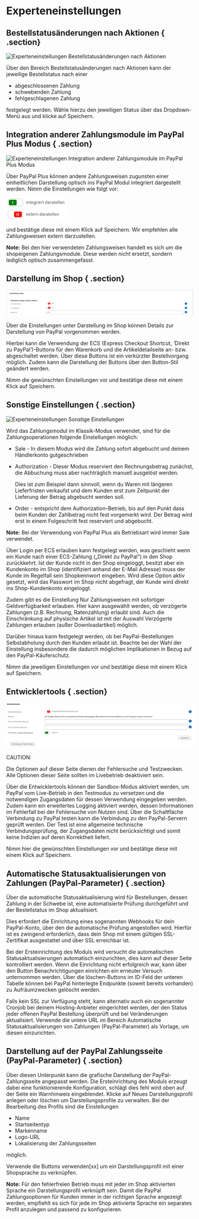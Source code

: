 # Experteneinstellungen 

## Bestellstatusänderungen nach Aktionen { .section}

![](Bilder/Abb216_ExperteneinstellungenBestellstatusaenderungNachAktionen.png "Experteneinstellungen Bestellstatusänderungen nach
        Aktionen")

Über den Bereich Bestellstatusänderungen nach Aktionen kann der jeweilige Bestellstatus nach einer

-   abgeschlossenen Zahlung
-   schwebenden Zahlung
-   fehlgeschlagenen Zahlung

festgelegt werden. Wähle hierzu den jeweiligen Status über das Dropdown-Menü aus und klicke auf Speichern.

## Integration anderer Zahlungsmodule im PayPal Plus Modus { .section}

![](Bilder/Abb217_ExperteneinstellungenIntegrationAndererZahlungsmoduleImPayPalPlusModus.png "Experteneinstellungen Integration anderer
        Zahlungsmodule im PayPal Plus Modus")

Über PayPal Plus können andere Zahlungsweisen zugunsten einer einheitlichen Darstellung optisch ins PayPal Modul integriert dargestellt werden. Nimm die Einstellungen wie folgt vor:

![](Bilder/Icons/PP3_integriertDarstellen_externDarstellen.PNG)

und bestätige diese mit einem Klick auf Speichern. Wir empfehlen alle Zahlungsweisen extern darzustellen.

**Note:** Bei den hier verwendeten Zahlungsweisen handelt es sich um die shopeigenen Zahlungsmodule. Diese werden nicht ersetzt, sondern lediglich optisch zusammengefasst.

## Darstellung im Shop { .section}

![](Bilder/pp3/20190604_003_.png "Experteneinstellungen Darstellung im Shop")

Über die Einstellungen unter Darstellung im Shop können Details zur Darstellung von PayPal vorgenommen werden.

Hierbei kann die Verwendung der ECS \(Express Checkout Shortcut, ‘Direkt zu PayPal‘\)-Buttons für den Warenkorb und die Artikeldetailseite an- bzw. abgeschaltet werden. Über diese Buttons ist ein verkürzter Bestellvorgang möglich. Zudem kann die Darstellung der Buttons über den Button-Stil geändert werden.

Nimm die gewünschten Einstellungen vor und bestätige diese mit einem Klick auf Speichern.

## Sonstige Einstellungen { .section}

![](Bilder/pp3/20190604_004.png "Experteneinstellungen Sonstige
        Einstellungen")

Wird das Zahlungsmodul im Klassik-Modus verwendet, sind für die Zahlungsoperationen folgende Einstellungen möglich:

-   Sale - In diesem Modus wird die Zahlung sofort abgebucht und deinem Händlerkonto gutgeschrieben
-   Authorization - Dieser Modus reserviert den Rechnungsbetrag zunächst, die Abbuchung muss aber nachträglich manuell ausgelöst werden.

    Dies ist zum Beispiel dann sinnvoll, wenn du Waren mit längeren Lieferfristen verkaufst und dem Kunden erst zum Zeitpunkt der Lieferung der Betrag abgebucht werden soll.

-   Order - entspricht dem Authorization-Betrieb, bis auf den Punkt dass beim Kunden der Zahlbetrag nicht fest vorgemerkt wird. Der Betrag wird erst in einem Folgeschritt fest reserviert und abgebucht.

**Note:** Bei der Verwendung von PayPal Plus als Betriebsart wird immer Sale verwendet.

Über Login per ECS erlauben kann festgelegt werden, was geschieht wenn ein Kunde nach einer ECS-Zahlung \(„Direkt zu PayPal“\) in den Shop zurückkehrt. Ist der Kunde nicht in den Shop eingeloggt, besitzt aber ein Kundenkonto im Shop \(identifiziert anhand der E-Mail Adresse\) muss der Kunde im Regelfall sein Shopkennwort eingeben. Wird diese Option aktiv gesetzt, wird das Passwort im Shop nicht abgefragt, der Kunde wird direkt ins Shop-Kundenkonto eingeloggt.

Zudem gibt es die Einstellung Nur Zahlungsweisen mit sofortiger Geldverfügbarkeit erlauben. Hier kann ausgewählt werden, ob verzögerte Zahlungen \(z.B. Rechnung, Ratenzahlung\) erlaubt sind. Auch die Einschränkung auf physische Artikel ist mit der Auswahl Verzögerte Zahlungen erlauben \(außer Downloadartikel\) möglich.

Darüber hinaus kann festgelegt werden, ob bei PayPal-Bestellungen Selbstabholung durch den Kunden erlaubt ist. Beachte bei der Wahl der Einstellung insbesondere die dadurch möglichen Implikationen in Bezug auf den PayPal-Käuferschutz.

Nimm die jeweiligen Einstellungen vor und bestätige diese mit einem Klick auf Speichern.

## Entwicklertools { .section}

![](Bilder/Abb220_ExperteneinstellungenEntwicklertools.png "Experteneinstellungen Entwicklertools")

CAUTION:

Die Optionen auf dieser Seite dienen der Fehlersuche und Testzwecken. Alle Optionen dieser Seite sollten im Livebetrieb deaktiviert sein.

Über die Entwicklertools können der Sandbox-Modus aktiviert werden, um PayPal vom Live-Betrieb in den Testmodus zu versetzen und die notwendigen Zugangsdaten für dessen Verwendung eingegeben werden. Zudem kann ein erweitertes Logging aktiviert werden, dessen Informationen im Fehlerfall bei der Fehlersuche von Nutzen sind. Über die Schaltfläche Verbindung zu PayPal testen kann die Verbindung zu den PayPal-Servern geprüft werden. Der Test ist eine allgemeine technische Verbindungsprüfung, der Zugangsdaten nicht berücksichtigt und somit keine Indizien auf deren Korrektheit liefert.

Nimm hier die gewünschten Einstellungen vor und bestätige diese mit einem Klick auf Speichern.

## Automatische Statusaktualisierungen von Zahlungen \(PayPal-Parameter\) { .section}

Über die automatische Statusaktualisierung wird für Bestellungen, dessen Zahlung in der Schwebe ist, eine automatisierte Prüfung durchgeführt und der Bestellstatus im Shop aktualisiert.

Dies erfordert die Einrichtung eines sogenannten Webhooks für dein PayPal-Konto, über den die automatische Prüfung angestoßen wird. Hierfür ist es zwingend erforderlich, dass dein Shop mit einem gültigen SSL-Zertifikat ausgestattet und über SSL erreichbar ist.

Bei der Ersteinrichtung des Moduls wird versucht die automatischen Statusaktualisierungen automatisch einzurichten, dies kann auf dieser Seite kontrolliert werden. Wenn die Einrichtung nicht erfolgreich war, kann über den Button Benachrichtigungen einrichten ein erneuter Versuch unternommen werden. Über die löschen-Buttons im ID-Feld der unteren Tabelle können bei PayPal hinterlegte Endpunkte \(soweit bereits vorhanden\) zu Aufräumzwecken gelöscht werden.

Falls kein SSL zur Verfügung steht, kann alternativ auch ein sogenannter Cronjob bei deinem Hosting-Anbieter eingerichtet werden, der den Status jeder offenen PayPal Bestellung überprüft und bei Veränderungen aktualisiert. Verwende die untere URL im Bereich Automatische Statusaktualisierungen von Zahlungen \(PayPal-Parameter\) als Vorlage, um diesen einzurichten.

## Darstellung auf der PayPal Zahlungsseite \(PayPal-Parameter\) { .section}

Über diesen Unterpunkt kann die grafische Darstellung der PayPal-Zahlungsseite angepasst werden. Die Ersteinrichtung des Moduls erzeugt dabei eine funktionierende Konfiguration, schlägt dies fehl wird oben auf der Seite ein Warnhinweis eingeblendet. Klicke auf Neues Darstellungsprofil anlegen oder löschen um Darstellungsprofile zu verwalten. Bei der Bearbeitung des Profils sind die Einstellungen

-   Name
-   Startseitentyp
-   Markenname
-   Logo-URL
-   Lokalisierung der Zahlungsseiten

möglich.

Verwende die Buttons verwenden\[xx\] um ein Darstellungsprofil mit einer Shopsprache zu verknüpfen.

**Note:** Für den fehlerfreien Betrieb muss mit jeder im Shop aktivierten Sprache ein Darstellungsprofil verknüpft sein. Damit die PayPal Zahlungsoptionen für Kunden immer in der richtigen Sprache angezeigt werden, empfiehlt es sich für jede im Shop aktivierte Sprache ein separates Profil anzulegen und passend zu konfigurieren.



